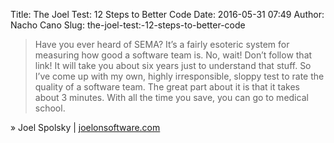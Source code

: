 Title: The Joel Test: 12 Steps to Better Code
Date: 2016-05-31 07:49
Author: Nacho Cano
Slug: the-joel-test:-12-steps-to-better-code

> Have you ever heard of SEMA? It’s a fairly esoteric system for measuring
> how good a software team is. No, wait! Don’t follow that link! It will take
> you about six years just to understand that stuff. So I’ve come up with my
> own, highly irresponsible, sloppy test to rate the quality of a software
> team. The great part about it is that it takes about 3 minutes. With all the
> time you save, you can go to medical school.

» Joel Spolsky | [joelonsoftware.com][]

  [joelonsoftware.com]: http://www.joelonsoftware.com/articles/fog0000000043.html
    "The Joel Test: 12 Steps to Better Code"
